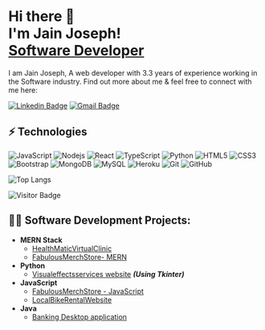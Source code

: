 
<h1>Hi there 👋<br/> I'm Jain Joseph! <br/><a href="https://github.com/Jain-Joseph1996">Software Developer</a></h1>



I am Jain Joseph, A web developer with 3.3 years of experience working in the Software industry.
Find out more about me & feel free to connect with me here:

[![Linkedin Badge](https://img.shields.io/badge/-Linkedin-blue?style=flat-square&logo=Linkedin&logoColor=white&link=https://www.linkedin.com/in/jain-joseph-36b22114b/)](https://www.linkedin.com/in/jain-joseph-36b22114b/)
[![Gmail Badge](https://img.shields.io/badge/-Gmail-c14438?style=flat-square&logo=Gmail&logoColor=white&link=mailto:jainjosephmuttar@gmail.com)](mailto:jainjosephmuttar@gmail.com)

## ⚡ Technologies

![JavaScript](https://img.shields.io/badge/-JavaScript-black?style=flat-square&logo=javascript)
![Nodejs](https://img.shields.io/badge/-Nodejs-black?style=flat-square&logo=Node.js)
![React](https://img.shields.io/badge/-React-black?style=flat-square&logo=react)
![TypeScript](https://img.shields.io/badge/-TypeScript-007ACC?style=flat-square&logo=typescript)
![Python](https://img.shields.io/badge/-Python-black?style=flat-square&logo=Python)
![HTML5](https://img.shields.io/badge/-HTML5-E34F26?style=flat-square&logo=html5&logoColor=white)
![CSS3](https://img.shields.io/badge/-CSS3-1572B6?style=flat-square&logo=css3)
![Bootstrap](https://img.shields.io/badge/-Bootstrap-563D7C?style=flat-square&logo=bootstrap)
![MongoDB](https://img.shields.io/badge/-MongoDB-black?style=flat-square&logo=mongodb)
![MySQL](https://img.shields.io/badge/-MySQL-black?style=flat-square&logo=mysql)
![Heroku](https://img.shields.io/badge/-Heroku-430098?style=flat-square&logo=heroku)
![Git](https://img.shields.io/badge/-Git-black?style=flat-square&logo=git)
![GitHub](https://img.shields.io/badge/-GitHub-181717?style=flat-square&logo=github)


<!--![Github Stats](https://github-readme-stats.vercel.app/api?username=Jain-Joseph1996&hide=prs,issues,contribs)-->
<!--![Github Stats](https://github-readme-stats.vercel.app/api?username=Jain-Joseph1996&hide=stars,commits,prs,issues,contribs)-->
![Top Langs](https://github-readme-stats.vercel.app/api/top-langs/?username=Jain-Joseph1996&hide=TeX&layout=compact)

![Visitor Badge](https://visitor-badge.laobi.icu/badge?page_id=Jain-Joseph1996.Jain-Joseph1996)


<h2>👨‍💻 Software Development Projects:</h2>

- <b>MERN Stack</b>
  - [HealthMaticVirtualClinic](https://github.com/Jain-Joseph1996/HealthMaticVirtualClinic)
  - [FabulousMerchStore- MERN](https://github.com/Jain-Joseph1996/fabulousMerchStore_MERN)
- <b>Python</b>
  - [Visualeffectsservices website](https://github.com/Jain-Joseph1996/VisualEffectsServicesusingTkinter) <b><i>(Using Tkinter)</b></i>
- <b>JavaScript</b>
  - [FabulousMerchStore - JavaScript](https://github.com/Jain-Joseph1996/FabulousMerchStore)
   - [LocalBikeRentalWebsite](https://github.com/Jain-Joseph1996/LocalBikeRentalWebsite)
- <b>Java</b>
  - [Banking Desktop application](https://github.com/Jain-Joseph1996/Banking-desktop-application-Java)
